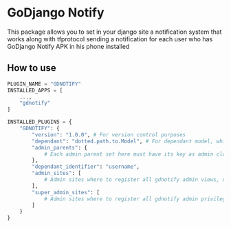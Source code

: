 # GoDjango Notify
This package allows you to set in your django site a notification system that works along with 
tfprotocol sending a notification for each user who has GoDjango Notify APK in his phone installed
## How to use
```py settings.py
PLUGIN_NAME = "GDNOTIFY"
INSTALLED_APPS = [
    ...,
    "gdnotify"
]

INSTALLED_PLUGINS = {
    "GDNOTIFY": {
        "version": "1.0.0", # For version control purposes
        "dependant": "dotted.path.to.Model", # For dependant model, which it means that for example, if you have a model that needs to be identified for others models or controllers you can set this to something different than None, for example auth.User which will allows you to have a foreign key in this model pointing to auth.Model
        "admin_parents": {
            # Each admin parent set here must have its key as admin classes in admin.py [SuperGoDjangoNotifyAdmin, GoDjangoNotifyAdmin]
        },
        "dependant_identifier": "username",
        "admin_sites": [
            # Admin sites where to register all gdnotify admin views, default: default site
        ],
        "super_admin_sites": [   
            # Admin sites where to register all gdnotify admin privileged views, default: default site, must have admin_sites setted or this will not work... if you only have privileged users then you may want to use admin_sites instead.
        ]
    }
}

```